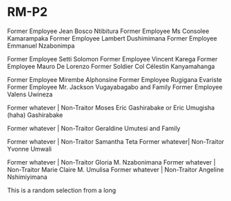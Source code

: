 # RM-P2


Former Employee Jean Bosco Ntibitura
Former Employee Ms Consolee Kamarampaka
Former Employee Lambert Dushimimana
Former Employee Emmanuel Nzabonimpa

Former Employee Setti Solomon
Former Employee Vincent Karega
Former Employee Mauro De Lorenzo
Former Soldier Col Célestin Kanyamahanga

Former Employee Mirembe Alphonsine
Former Employee Rugigana Evariste
Former Employee Mr. Jackson Vugayabagabo and Family
Former Employee Valens Uwineza

Former whatever | Non-Traitor Moses Eric Gashirabake or Eric Umugisha (haha) Gashirabake

Former whatever | Non-Traitor Geraldine Umutesi and Family

Former whatever | Non-Traitor Samantha Teta
Former whatever| Non-Traitor Yvonne Umwali

Former whatever | Non-Traitor Gloria M. Nzabonimana
Former whatever | Non-Traitor Marie Claire M. Umulisa
Former whatever | Non-Traitor Angeline Nshimiyimana

This is a random selection from a long

